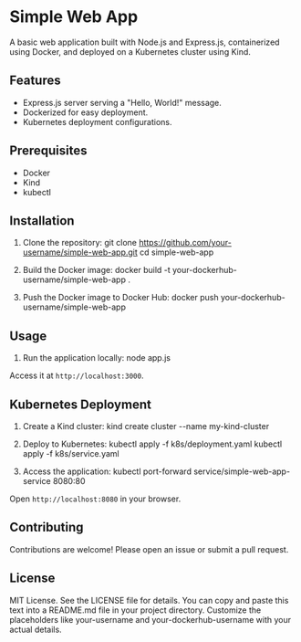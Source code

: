 # Simple Web App

A basic web application built with Node.js and Express.js, containerized using Docker, and deployed on a Kubernetes cluster using Kind.

## Features

- Express.js server serving a "Hello, World!" message.
- Dockerized for easy deployment.
- Kubernetes deployment configurations.

## Prerequisites

- Docker
- Kind
- kubectl

## Installation

1. Clone the repository:
git clone https://github.com/your-username/simple-web-app.git
cd simple-web-app


2. Build the Docker image:
docker build -t your-dockerhub-username/simple-web-app .


3. Push the Docker image to Docker Hub:
docker push your-dockerhub-username/simple-web-app


## Usage

1. Run the application locally:
node app.js


Access it at `http://localhost:3000`.

## Kubernetes Deployment

1. Create a Kind cluster:
kind create cluster --name my-kind-cluster


2. Deploy to Kubernetes:
kubectl apply -f k8s/deployment.yaml
kubectl apply -f k8s/service.yaml


3. Access the application:
kubectl port-forward service/simple-web-app-service 8080:80


Open `http://localhost:8080` in your browser.

## Contributing

Contributions are welcome! Please open an issue or submit a pull request.

## License

MIT License. See the LICENSE file for details.
You can copy and paste this text into a README.md file in your project directory. Customize the placeholders like your-username and your-dockerhub-username with your actual details.

